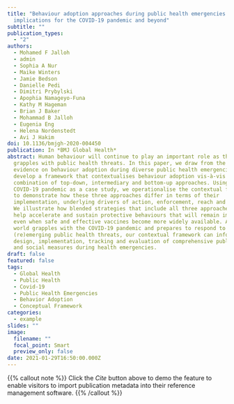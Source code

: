 ```yaml
---
title: "Behaviour adoption approaches during public health emergencies:
  implications for the COVID-19 pandemic and beyond"
subtitle: ""
publication_types:
  - "2"
authors:
  - Mohamed F Jalloh
  - admin
  - Sophia A Nur
  - Maike Winters
  - Jamie Bedson
  - Danielle Pedi
  - Dimitri Prybylski
  - Apophia Namageyo-Funa
  - Kathy M Hageman
  - Brian J Baker
  - Mohammad B Jalloh
  - Eugenia Eng
  - Helena Nordenstedt
  - Avi J Hakim
doi: 10.1136/bmjgh-2020-004450
publication: In *BMJ Global Health*
abstract: Human behaviour will continue to play an important role as the world
  grapples with public health threats. In this paper, we draw from the emerging
  evidence on behaviour adoption during diverse public health emergencies to
  develop a framework that contextualises behaviour adoption vis-à-vis a
  combination of top-down, intermediary and bottom-up approaches. Using the
  COVID-19 pandemic as a case study, we operationalise the contextual framework
  to demonstrate how these three approaches differ in terms of their
  implementation, underlying drivers of action, enforcement, reach and uptake.
  We illustrate how blended strategies that include all three approaches can
  help accelerate and sustain protective behaviours that will remain important
  even when safe and effective vaccines become more widely available. As the
  world grapples with the COVID-19 pandemic and prepares to respond to
  (re)emerging public health threats, our contextual framework can inform the
  design, implementation, tracking and evaluation of comprehensive public health
  and social measures during health emergencies.
draft: false
featured: false
tags:
  - Global Health
  - Public Health
  - Covid-19
  - Public Health Emergencies
  - Behavior Adoption
  - Conceptual Framework
categories:
  - example
slides: ""
image:
  filename: ""
  focal_point: Smart
  preview_only: false
date: 2021-01-29T16:50:00.000Z
---
```

{{% callout note %}}
Click the *Cite* button above to demo the feature to enable visitors to import publication metadata into their reference management software.
{{% /callout %}}